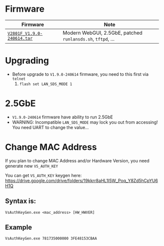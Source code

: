 # Firmware

| Firmware | Note |
|----------|----- |
| [`V2801F_V1.9.0-240614.tar`](https://github.com/Anime4000/RTL960x/raw/main/Firmware/V2801F/V2801F_V1.9.0-240614.tar) | Modern WebGUI, 2.5GbE, patched `runlansds.sh`, `tftpd`, ... |

# Upgrading
* Before upgrade to `V1.9.0-240614` firmware, you need to this first via `telnet`
	1. `flash set LAN_SDS_MODE 1`

# 2.5GbE
* `V1.9.0-240614` firmware have ability to run 2.5GbE
* WARNING: Incompatible `LAN_SDS_MODE` may lock you out from accessing! You need UART to change the value...

# Change MAC Address
If you plan to change MAC Address and/or Hardware Version, you need generate new `VS_AUTH_KEY`

You can get `VS_AUTH_KEY` keygen here:
https://drive.google.com/drive/folders/19kkrr8aHL1I5W_Poq_Y8Zd5hCpYU6H1Q

## Syntax is:
```
VsAuthKeyGen.exe <mac_address> [HW_HWVER]
```

## Example
```
VsAuthKeyGen.exe 781735000000 3FE48153CBAA
```
